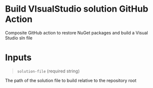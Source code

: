 # Build VIsualStudio solution GitHub Action
Composite GitHub action to restore NuGet packages and build a Visual Studio sln file

# Inputs
> `solution-file` (required string)

The path of the solution file to build relative to the repository root
